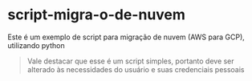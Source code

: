 # script-migra-o-de-nuvem
Este é um exemplo de script para migração de nuvem (AWS para GCP), utilizando python

>Vale destacar que esse é um script simples, portanto deve ser alterado às necessidades do usuário e suas credenciais pessoais